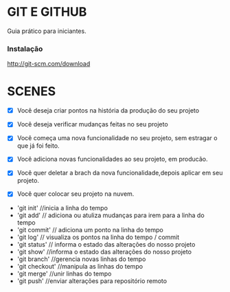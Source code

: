 # GIT E GITHUB

Guia prático para iniciantes.

### Instalação

http://git-scm.com/download

# SCENES

- [x] Você deseja criar pontos na história da produção do seu projeto
- [x] Você deseja verificar mudanças feitas no seu projeto

- [x] Você começa uma nova funcionalidade no seu projeto, sem estragar o que já foi feito.
- [x] Você adiciona novas funcionalidades ao seu projeto, em producão.
- [x] Você quer deletar a brach da nova funcionalidade,depois aplicar em seu projeto.

- [x] Você quer colocar seu projeto na nuvem.

* 'git init' //inicia a linha do tempo
* 'git add' // adiciona ou atuliza mudanças para irem para a linha do tempo
* 'git commit' // adiciona um ponto na linha do tempo
* 'git log' // visualiza os pontos na linha do tempo / commit
* 'git status' // informa o estado das alterações do nosso projeto
* 'git show' //informa o estado das alterações do nosso projeto
* 'git branch' //gerencia novas linhas do tempo
* 'git checkout' //manipula as linhas do tempo
* 'git merge' //unir linhas do tempo
* 'git push' //enviar alterações para repositório remoto
